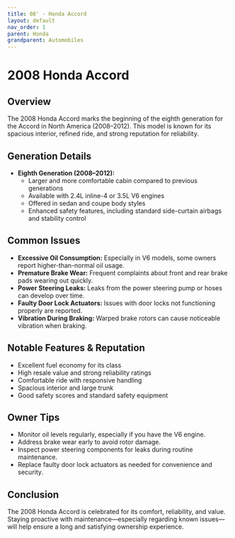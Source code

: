 ```yaml
---
title: 08' - Honda Accord
layout: default
nav_order: 1
parent: Honda
grandparent: Automobiles
---
```


# 2008 Honda Accord

## Overview

The 2008 Honda Accord marks the beginning of the eighth generation for the Accord in North America (2008–2012). This model is known for its spacious interior, refined ride, and strong reputation for reliability.

## Generation Details

- **Eighth Generation (2008–2012):**
    - Larger and more comfortable cabin compared to previous generations
    - Available with 2.4L inline-4 or 3.5L V6 engines
    - Offered in sedan and coupe body styles
    - Enhanced safety features, including standard side-curtain airbags and stability control

## Common Issues

- **Excessive Oil Consumption:** Especially in V6 models, some owners report higher-than-normal oil usage.
- **Premature Brake Wear:** Frequent complaints about front and rear brake pads wearing out quickly.
- **Power Steering Leaks:** Leaks from the power steering pump or hoses can develop over time.
- **Faulty Door Lock Actuators:** Issues with door locks not functioning properly are reported.
- **Vibration During Braking:** Warped brake rotors can cause noticeable vibration when braking.

## Notable Features & Reputation

- Excellent fuel economy for its class
- High resale value and strong reliability ratings
- Comfortable ride with responsive handling
- Spacious interior and large trunk
- Good safety scores and standard safety equipment

## Owner Tips

- Monitor oil levels regularly, especially if you have the V6 engine.
- Address brake wear early to avoid rotor damage.
- Inspect power steering components for leaks during routine maintenance.
- Replace faulty door lock actuators as needed for convenience and security.

## Conclusion

The 2008 Honda Accord is celebrated for its comfort, reliability, and value. Staying proactive with maintenance—especially regarding known issues—will help ensure a long and satisfying ownership experience.
